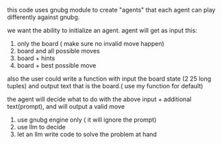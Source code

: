 this code uses gnubg module to create "agents" that each agent can play differently against gnubg.

we want the ability to initialize an agent.
agent will get as input this:
1. only the board ( make sure no invalid move happen)
2. board and all possible moves
3. board + hints
4. board + best possible move

also the user could write a function with input the board state (2 25 long tuples) 
and output text that is the board.( use my function for default)

the agent will decide what to do with the above input + additional text(prompt), and will output a valid move
1. use gnubg engine only ( it will ignore the prompt)
2. use llm to decide
3. let an llm write code to solve the problem at hand